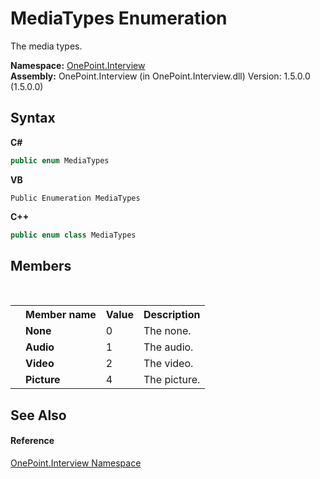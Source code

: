 # MediaTypes Enumeration
 

The media types.

**Namespace:**&nbsp;<a href="N_OnePoint_Interview">OnePoint.Interview</a><br />**Assembly:**&nbsp;OnePoint.Interview (in OnePoint.Interview.dll) Version: 1.5.0.0 (1.5.0.0)

## Syntax

**C#**<br />
``` C#
public enum MediaTypes
```

**VB**<br />
``` VB
Public Enumeration MediaTypes
```

**C++**<br />
``` C++
public enum class MediaTypes
```


## Members
&nbsp;<table><tr><th></th><th>Member name</th><th>Value</th><th>Description</th></tr><tr><td /><td target="F:OnePoint.Interview.MediaTypes.None">**None**</td><td>0</td><td>The none.</td></tr><tr><td /><td target="F:OnePoint.Interview.MediaTypes.Audio">**Audio**</td><td>1</td><td>The audio.</td></tr><tr><td /><td target="F:OnePoint.Interview.MediaTypes.Video">**Video**</td><td>2</td><td>The video.</td></tr><tr><td /><td target="F:OnePoint.Interview.MediaTypes.Picture">**Picture**</td><td>4</td><td>The picture.</td></tr></table>

## See Also


#### Reference
<a href="N_OnePoint_Interview">OnePoint.Interview Namespace</a><br />
